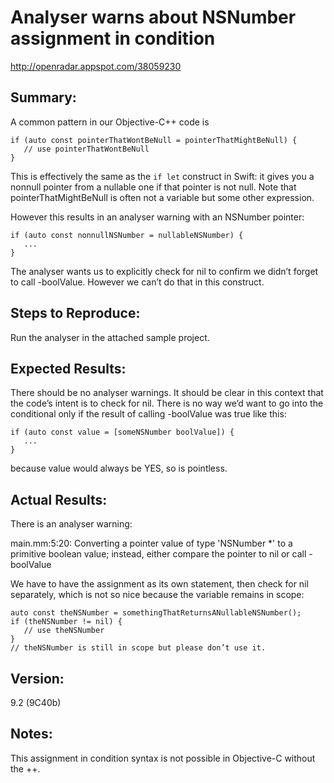 # Analyser warns about NSNumber assignment in condition

http://openradar.appspot.com/38059230

## Summary:
A common pattern in our Objective-C++ code is

```
if (auto const pointerThatWontBeNull = pointerThatMightBeNull) {
   // use pointerThatWontBeNull
}
```

This is effectively the same as the `if let` construct in Swift: it gives you a nonnull pointer from a nullable one if that pointer is not null. Note that pointerThatMightBeNull is often not a variable but some other expression.

However this results in an analyser warning with an NSNumber pointer:

```
if (auto const nonnullNSNumber = nullableNSNumber) {
   ...
}
```

The analyser wants us to explicitly check for nil to confirm we didn’t forget to call -boolValue. However we can’t do that in this construct.

## Steps to Reproduce:
Run the analyser in the attached sample project.

## Expected Results:
There should be no analyser warnings. It should be clear in this context that the code’s intent is to check for nil. There is no way we’d want to go into the conditional only if the result of calling -boolValue was true like this:

```
if (auto const value = [someNSNumber boolValue]) {
   ...
}
```

because value would always be YES, so is pointless.

## Actual Results:
There is an analyser warning:

main.mm:5:20: Converting a pointer value of type 'NSNumber *' to a primitive boolean value; instead, either compare the pointer to nil or call -boolValue

We have to have the assignment as its own statement, then check for nil separately, which is not so nice because the variable remains in scope:

```
auto const theNSNumber = somethingThatReturnsANullableNSNumber();
if (theNSNumber != nil) {
   // use theNSNumber
}
// theNSNumber is still in scope but please don’t use it.
```

## Version:
9.2 (9C40b)

## Notes:
This assignment in condition syntax is not possible in Objective-C without the ++.
